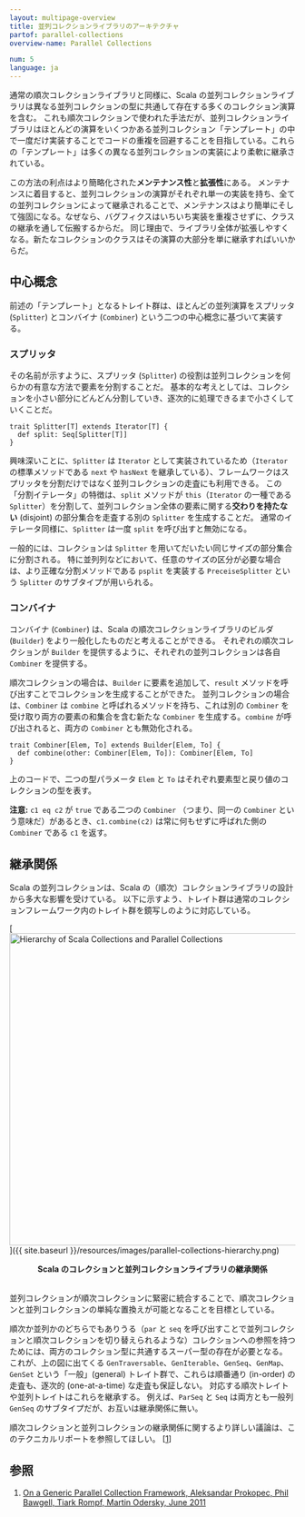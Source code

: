 ```yaml
---
layout: multipage-overview
title: 並列コレクションライブラリのアーキテクチャ
partof: parallel-collections
overview-name: Parallel Collections

num: 5
language: ja
---
```


通常の順次コレクションライブラリと同様に、Scala の並列コレクションライブラリは異なる並列コレクションの型に共通して存在する多くのコレクション演算を含む。
これも順次コレクションで使われた手法だが、並列コレクションライブラリはほとんどの演算をいくつかある並列コレクション「テンプレート」の中で一度だけ実装することでコードの重複を回避することを目指している。これらの「テンプレート」は多くの異なる並列コレクションの実装により柔軟に継承されている。

この方法の利点はより簡略化された**メンテナンス性**と**拡張性**にある。
メンテナンスに着目すると、並列コレクションの演算がそれぞれ単一の実装を持ち、全ての並列コレクションによって継承されることで、メンテナンスはより簡単にそして強固になる。なぜなら、バグフィクスはいちいち実装を重複させずに、クラスの継承を通して伝搬するからだ。
同じ理由で、ライブラリ全体が拡張しやすくなる。新たなコレクションのクラスはその演算の大部分を単に継承すればいいからだ。

## 中心概念

前述の「テンプレート」となるトレイト群は、ほとんどの並列演算をスプリッタ (`Splitter`) とコンバイナ (`Combiner`) という二つの中心概念に基づいて実装する。

### スプリッタ

その名前が示すように、スプリッタ (`Splitter`) の役割は並列コレクションを何らかの有意な方法で要素を分割することだ。
基本的な考えとしては、コレクションを小さい部分にどんどん分割していき、逐次的に処理できるまで小さくしていくことだ。

    trait Splitter[T] extends Iterator[T] {
      def split: Seq[Splitter[T]]
    }

興味深いことに、`Splitter` は `Iterator` として実装されているため（`Iterator` の標準メソッドである `next` や `hasNext` を継承している）、フレームワークはスプリッタを分割だけではなく並列コレクションの走査にも利用できる。
この「分割イテレータ」の特徴は、`split` メソッドが `this`（`Iterator` の一種である `Splitter`）を分割して、並列コレクション全体の要素に関する**交わりを持たない** (disjoint) の部分集合を走査する別の `Splitter` を生成することだ。
通常のイテレータ同様に、`Splitter` は一度 `split` を呼び出すと無効になる。

一般的には、コレクションは `Splitter` を用いてだいたい同じサイズの部分集合に分割される。
特に並列列などにおいて、任意のサイズの区分が必要な場合は、より正確な分割メソッドである `psplit` を実装する `PreceiseSplitter` という `Splitter` のサブタイプが用いられる。

### コンバイナ

コンバイナ (`Combiner`) は、Scala の順次コレクションライブラリのビルダ (`Builder`) をより一般化したものだと考えることができる。
それぞれの順次コレクションが `Builder` を提供するように、それぞれの並列コレクションは各自 `Combiner` を提供する。

順次コレクションの場合は、`Builder` に要素を追加して、`result` メソッドを呼び出すことでコレクションを生成することができた。
並列コレクションの場合は、`Combiner` は `combine` と呼ばれるメソッドを持ち、これは別の `Combiner` を受け取り両方の要素の和集合を含む新たな `Combiner` を生成する。`combine` が呼び出されると、両方の `Combiner` とも無効化される。

    trait Combiner[Elem, To] extends Builder[Elem, To] {
      def combine(other: Combiner[Elem, To]): Combiner[Elem, To]
    }

上のコードで、二つの型パラメータ `Elem` と `To` はそれぞれ要素型と戻り値のコレクションの型を表す。

**注意:** `c1 eq c2` が `true` である二つの `Combiner` （つまり、同一の `Combiner` という意味だ）があるとき、`c1.combine(c2)` は常に何もせずに呼ばれた側の `Combiner` である `c1` を返す。

## 継承関係

Scala の並列コレクションは、Scala の（順次）コレクションライブラリの設計から多大な影響を受けている。
以下に示すよう、トレイト群は通常のコレクションフレームワーク内のトレイト群を鏡写しのように対応している。

[<img src="{{ site.baseurl }}/resources/images/parallel-collections-hierarchy.png" alt="Hierarchy of Scala Collections and Parallel Collections" width="550">]({{ site.baseurl }}/resources/images/parallel-collections-hierarchy.png)

<center><b>Scala のコレクションと並列コレクションライブラリの継承関係</b></center>
<br/>

並列コレクションが順次コレクションに緊密に統合することで、順次コレクションと並列コレクションの単純な置換えが可能となることを目標としている。

順次か並列かのどちらでもありうる（`par` と `seq` を呼び出すことで並列コレクションと順次コレクションを切り替えられるような）コレクションへの参照を持つためには、両方のコレクション型に共通するスーパー型の存在が必要となる。
これが、上の図に出てくる `GenTraversable`、`GenIterable`、`GenSeq`、`GenMap`、`GenSet` という「一般」(general) トレイト群で、これらは順番通り (in-order) の走査も、逐次的 (one-at-a-time) な走査も保証しない。
対応する順次トレイトや並列トレイトはこれらを継承する。
例えば、`ParSeq` と `Seq` は両方とも一般列 `GenSeq` のサブタイプだが、お互いは継承関係に無い。

順次コレクションと並列コレクションの継承関係に関するより詳しい議論は、このテクニカルリポートを参照してほしい。 \[[1][1]\]

## 参照

1. [On a Generic Parallel Collection Framework, Aleksandar Prokopec, Phil Bawgell, Tiark Rompf, Martin Odersky, June 2011][1]

[1]: https://infoscience.epfl.ch/record/165523/files/techrep.pdf "flawed-benchmark"
